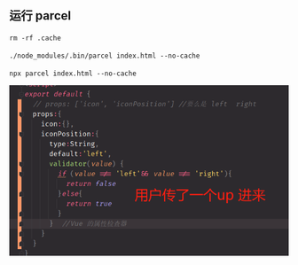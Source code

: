 
## 运行 parcel
```
rm -rf .cache

./node_modules/.bin/parcel index.html --no-cache

npx parcel index.html --no-cache

```
![img.png](img.png)